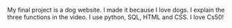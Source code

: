 My final project is a dog website. I made it because I love dogs. I explain the three functions in the video. I use python, SQL, HTML and CSS. I love Cs50!